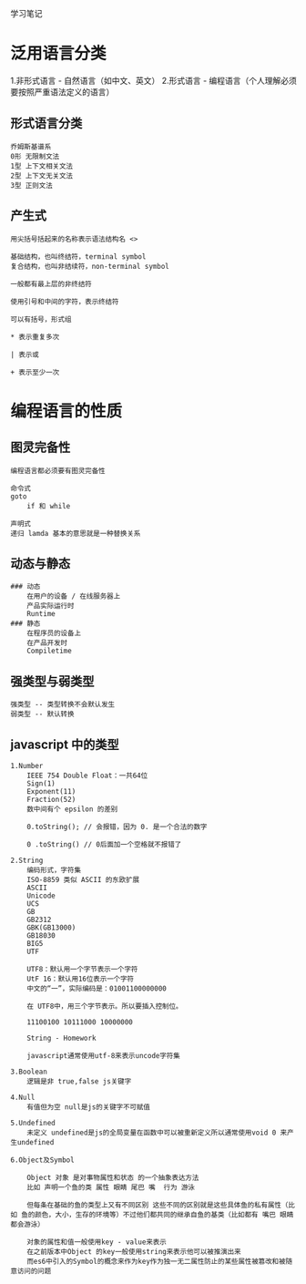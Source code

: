 <!--
 * @Descripttion: 
 * @version: 
 * @Author: peiliang.wang
 * @Date: 2020-07-05 17:27:16
 * @LastEditors: peiliang.wang
 * @LastEditTime: 2020-07-12 22:36:34
--> 
学习笔记

# 泛用语言分类
 1.非形式语言 - 自然语言（如中文、英文）
 2.形式语言 - 编程语言（个人理解必须要按照严重语法定义的语言）

 ## 形式语言分类
    乔姆斯基谱系
    0形 无限制文法
    1型 上下文相关文法
    2型 上下文无关文法
    3型 正则文法

## 产生式
    用尖括号括起来的名称表示语法结构名 <>

    基础结构，也叫终结符，terminal symbol
    复合结构，也叫非结续符，non-terminal symbol

    一般都有最上层的非终结符

    使用引号和中间的字符，表示终结符

    可以有括号，形式组

    * 表示重复多次

    | 表示或

    + 表示至少一次

# 编程语言的性质
  ## 图灵完备性
    编程语言都必须要有图灵完备性

    命令式 
    goto
        if 和 while

    声明式 
    递归 lamda 基本的意思就是一种替换关系

  ## 动态与静态
    ### 动态
        在用户的设备 / 在线服务器上
        产品实际运行时
        Runtime
    ### 静态    
        在程序员的设备上
        在产品开发时
        Compiletime

  ## 强类型与弱类型

    强类型 -- 类型转换不会默认发生
    弱类型 -- 默认转换

## javascript 中的类型

    1.Number
        IEEE 754 Double Float：一共64位
        Sign(1)
        Exponent(11)
        Fraction(52)
        数中间有个 epsilon 的差别

        0.toString(); // 会报错，因为 0. 是一个合法的数字

        0 .toString() // 0后面加一个空格就不报错了
    
    2.String
        编码形式，字符集
        ISO-8859 类似 ASCII 的东欧扩展
        ASCII
        Unicode
        UCS
        GB
        GB2312
        GBK(GB13000)
        GB18030
        BIG5
        UTF

        UTF8：默认用一个字节表示一个字符
        UtF 16：默认用16位表示一个字符
        中文的“一”，实际编码是：01001100000000

        在 UTF8中，用三个字节表示。所以要插入控制位。

        11100100 10111000 10000000

        String - Homework

        javascript通常使用utf-8来表示uncode字符集
    
    3.Boolean
        逻辑是非 true,false js关键字

    4.Null
        有值但为空 null是js的关键字不可赋值

    5.Undefined
        未定义 undefined是js的全局变量在函数中可以被重新定义所以通常使用void 0 来产生undefined
    
    6.Object及Symbol

        Object 对象 是对事物属性和状态 的一个抽象表达方法
        比如 声明一个鱼的类 属性 眼睛 尾巴 嘴  行为 游泳

        但每条在基础的鱼的类型上又有不同区别 这些不同的区别就是这些具体鱼的私有属性（比如 鱼的颜色，大小，生存的环境等）不过他们都共同的继承自鱼的基类（比如都有 嘴巴 眼睛 都会游泳）

        对象的属性和值一般使用key - value来表示
        在之前版本中Object 的key一般使用string来表示他可以被推演出来
        而es6中引入的Symbol的概念来作为key作为独一无二属性防止的某些属性被篡改和被随意访问的问题


        



